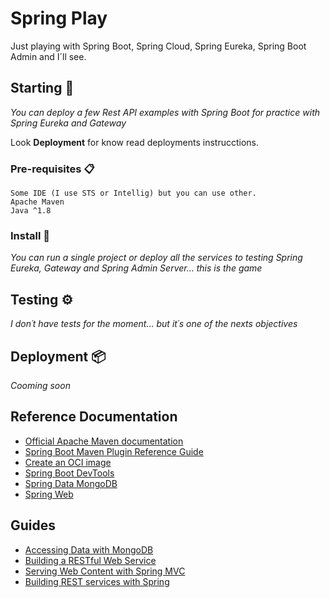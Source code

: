 # Spring Play

Just playing with Spring Boot, Spring Cloud, Spring Eureka, Spring Boot Admin and I´ll see.

## Starting 🚀

_You can deploy a few Rest API examples with Spring Boot for practice with Spring Eureka and Gateway_

Look **Deployment** for know read deployments instrucctions.


### Pre-requisites 📋

```
Some IDE (I use STS or Intellig) but you can use other.
Apache Maven
Java ^1.8
```

### Install 🔧

_You can run a single project or deploy all the services to testing Spring Eureka, Gateway and Spring Admin Server... this is the game_



## Testing ⚙️

_I don´t have tests for the moment... but it´s one of the nexts objectives_


## Deployment 📦

_Cooming soon_

## Reference Documentation

* [Official Apache Maven documentation](https://maven.apache.org/guides/index.html)
* [Spring Boot Maven Plugin Reference Guide](https://docs.spring.io/spring-boot/docs/2.4.0/maven-plugin/reference/html/)
* [Create an OCI image](https://docs.spring.io/spring-boot/docs/2.4.0/maven-plugin/reference/html/#build-image)
* [Spring Boot DevTools](https://docs.spring.io/spring-boot/docs/2.4.0/reference/htmlsingle/#using-boot-devtools)
* [Spring Data MongoDB](https://docs.spring.io/spring-boot/docs/2.4.0/reference/htmlsingle/#boot-features-mongodb)
* [Spring Web](https://docs.spring.io/spring-boot/docs/2.4.0/reference/htmlsingle/#boot-features-developing-web-applications)

## Guides

* [Accessing Data with MongoDB](https://spring.io/guides/gs/accessing-data-mongodb/)
* [Building a RESTful Web Service](https://spring.io/guides/gs/rest-service/)
* [Serving Web Content with Spring MVC](https://spring.io/guides/gs/serving-web-content/)
* [Building REST services with Spring](https://spring.io/guides/tutorials/bookmarks/)